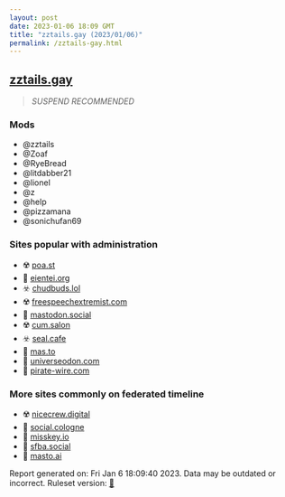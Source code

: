 ```yaml
---
layout: post
date: 2023-01-06 18:09 GMT
title: "zztails.gay (2023/01/06)"
permalink: /zztails-gay.html
---
```



## [zztails.gay](https://zztails.gay)

> *SUSPEND RECOMMENDED*

### Mods
 * @zztails
 * @Zoaf
 * @RyeBread
 * @litdabber21
 * @lionel
 * @z
 * @help
 * @pizzamana
 * @sonichufan69

### Sites popular with administration

* ☢️ [poa.st](/poa-st.html)
* 🚫 [eientei.org](/eientei-org.html)
* ☣️ [chudbuds.lol](/chudbuds-lol.html)
* ☢️ [freespeechextremist.com](/freespeechextremist-com.html)
* 🐘 [mastodon.social](/mastodon-social.html)
* ☢️ [cum.salon](/cum-salon.html)
* ☣️ [seal.cafe](/seal-cafe.html)
* 🐘 [mas.to](/mas-to.html)
* 🐘 [universeodon.com](/universeodon-com.html)
* 🐘 [pirate-wire.com](/pirate-wire-com.html)

### More sites commonly on federated timeline

* ☢️ [nicecrew.digital](/nicecrew-digital.html)
* 🐘 [social.cologne](/social-cologne.html)
* 🚫 [misskey.io](/misskey-io.html)
* 🐘 [sfba.social](/sfba-social.html)
* 🐘 [masto.ai](/masto-ai.html)

Report generated on: Fri Jan  6 18:09:40 2023. Data may be outdated or incorrect.
Ruleset version: [🏀](/version-basketball)

